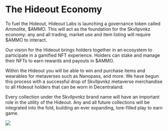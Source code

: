 # The Hideout Economy

To fuel the Hideout, Hideout Labs is launching a governance token called Ammolite, $AMMO. This will act as the foundation for the Skvllpvnkz economy: any and all trading, market use and item listing will require $AMMO to interact.

Our vision for the Hideout brings holders together in an ecosystem to participate in a gamified NFT experience. Holders can stake and manage their NFTs to earn rewards and payouts in $AMMO.

Within the Hideout you will be able to win and purchase items and wearables for metaverses such as Nanopass, and more. We have begun this process with a successful drop of Skvllpvnkz metaverse merchandise to all Hideout holders that can be worn in Decentraland.

Every collection under the Skvllpvnkz brand name will have an important role in the utility of the Hideout. Any and all future collections will be integrated into the fold, building an ever expanding, lore-filled play to earn game.

![](https://lh5.googleusercontent.com/Nkk4dj6X05sJvY7AGvlikkY1yf5LQzRL6wt4P2sWaBnIaeJaowzd\_ioyj-cGK9-SawHhQX1\_T78FMy0lv8gqP\_QltUVLAfqcv6TUM1pI6S7xps63DKdC0QfmDDP7\_uDm5Cf9rrgO)
